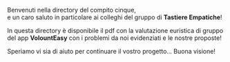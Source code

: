 Benvenuti nella directory del compito cinque,    
e un caro saluto in particolare ai colleghi del gruppo di **Tastiere Empatiche**!

In questa directory è disponibile  il pdf con la valutazione euristica di gruppo del app **VolountEasy** con i problemi da noi evidenziati e le nostre proposte!   

Speriamo vi sia di aiuto per continuare il vostro progetto...
Buona visione!
